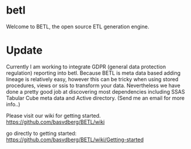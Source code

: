 # betl

Welcome to BETL, the open source ETL generation engine. 

# Update
Currently I am working to integrate GDPR (general data protection regulation) reporting into betl. Because BETL is meta data based adding lineage is relatively easy, however this can be tricky when using stored procedures, views or ssis to transform your data. Nevertheless we have done a pretty good job at discovering most dependencies including SSAS Tabular Cube meta data and Active directory. (Send me an email for more info..)

Please visit our wiki for getting started. https://github.com/basvdberg/BETL/wiki

go directly to getting started: https://github.com/basvdberg/BETL/wiki/Getting-started
